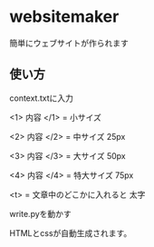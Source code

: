 # websitemaker
簡単にウェブサイトが作られます

## 使い方　
context.txtに入力　

<1> 内容 </1> = 小サイズ

<2> 内容 </2> = 中サイズ 25px

<3> 内容 </3> = 大サイズ 50px 

<4> 内容 </4> = 特大サイズ 75px

\<t> = 文章中のどこかに入れると 太字 

write.pyを動かす

HTMLとcssが自動生成されます。

